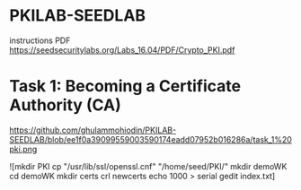 # PKILAB-SEEDLAB
instructions PDF
https://seedsecuritylabs.org/Labs_16.04/PDF/Crypto_PKI.pdf

# Task 1: Becoming a Certificate Authority (CA)
 https://github.com/ghulammohiodin/PKILAB-SEEDLAB/blob/ee1f0a39099559003590174eadd07952b016286a/task_1%20pki.png
 
 ![mkdir PKI
cp "/usr/lib/ssl/openssl.cnf" "/home/seed/PKI/"
mkdir demoWK
cd demoWK
mkdir certs crl newcerts
echo 1000 > serial
gedit index.txt]
